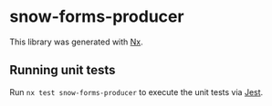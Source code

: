 # snow-forms-producer

This library was generated with [Nx](https://nx.dev).

## Running unit tests

Run `nx test snow-forms-producer` to execute the unit tests via [Jest](https://jestjs.io).
